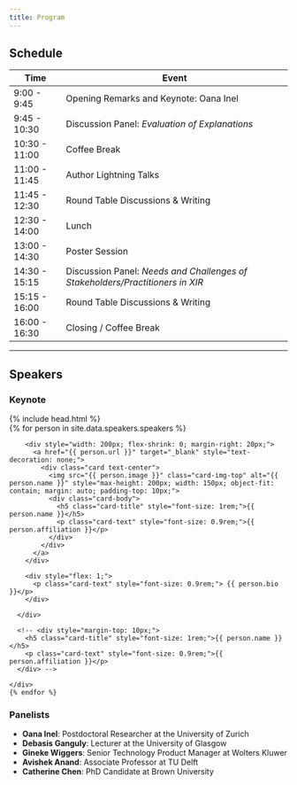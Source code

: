 ```yaml
---
title: Program
---
```


## Schedule


<table class="table table-striped table-hover text-center">
  <thead class="table-dark">
    <tr>
      <th scope="col"><b>Time</b></th>
      <th scope="col"><b>Event</b></th>
    </tr>
  </thead>
  <tbody>
    <tr>
      <td>9:00 - 9:45</td>
      <td>Opening Remarks and Keynote: Oana Inel</td>
    </tr>
    <tr>
      <td>9:45 - 10:30</td>
      <td>Discussion Panel: <i>Evaluation of Explanations</i></td>
    </tr>
    <tr>
      <td>10:30 - 11:00</td>
      <td>Coffee Break</td>
    </tr>
    <tr>
      <td>11:00 - 11:45</td>
      <td>Author Lightning Talks</td>
    </tr>
    <tr>
      <td>11:45 - 12:30</td>
      <td>Round Table Discussions & Writing</td>
    </tr>
    <tr>
      <td>12:30 - 14:00</td>
      <td>Lunch</td>
    </tr>
    <tr>
      <td>13:00 - 14:30</td>
      <td>Poster Session</td>
    </tr>
    <tr>
      <td>14:30 - 15:15</td>
      <td>Discussion Panel: <i>Needs and Challenges of Stakeholders/Practitioners in XIR</i></td>
    </tr>
    <tr>
      <td>15:15 - 16:00</td>
      <td>Round Table Discussions & Writing</td>
    </tr>
    <tr>
      <td>16:00 - 16:30</td>
      <td>Closing / Coffee Break</td>
    </tr>
  </tbody>
</table>


---------
## Speakers

### Keynote
<div class="container">
{% include head.html %}
  <div class="row">
    {% for person in site.data.speakers.speakers %}
    <div class="col-12 mb-4">
      <div class="d-flex flex-row align-items-start" style="flex-wrap: wrap;">
        
        <div style="width: 200px; flex-shrink: 0; margin-right: 20px;">
          <a href="{{ person.url }}" target="_blank" style="text-decoration: none;">
            <div class="card text-center">
              <img src="{{ person.image }}" class="card-img-top" alt="{{ person.name }}" style="max-height: 200px; width: 150px; object-fit: contain; margin: auto; padding-top: 10px;">
              <div class="card-body">
                <h5 class="card-title" style="font-size: 1rem;">{{ person.name }}</h5>
                <p class="card-text" style="font-size: 0.9rem;">{{ person.affiliation }}</p>
              </div>
            </div>
          </a>
        </div>

        <div style="flex: 1;">
          <p class="card-text" style="font-size: 0.9rem;"> {{ person.bio }}</p>
        </div>

      </div>
      
      <!-- <div style="margin-top: 10px;">
        <h5 class="card-title" style="font-size: 1rem;">{{ person.name }}</h5>
        <p class="card-text" style="font-size: 0.9rem;">{{ person.affiliation }}</p>
      </div> -->

    </div>
    {% endfor %}
  </div>
</div>

### Panelists

<!-- {% for person in site.data.speakers.panelists %}
- **{{ person.name }}**: {{ person.title }} at {{ person.affiliation }}
{% endfor %} -->

- **Oana Inel**: Postdoctoral Researcher at the University of Zurich
- **Debasis Ganguly**: Lecturer at the University of Glasgow
- **Gineke Wiggers**: Senior Technology Product Manager at Wolters Kluwer
- **Avishek Anand**: Associate Professor at TU Delft
- **Catherine Chen**: PhD Candidate at Brown University
